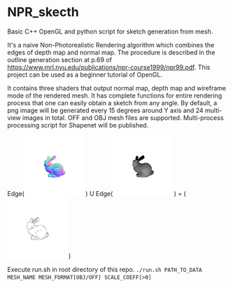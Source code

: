 # NPR_skecth 
Basic C++ OpenGL and python script for sketch generation from mesh.    
  
It's a naive Non-Photorealistic Rendering algorithm which combines the edges of depth map and normal map. The procedure is described in the outline generation section at p.69 of https://www.mrl.nyu.edu/publications/npr-course1999/npr99.pdf. This project can be used as a beginner tutorial of OpenGL. 
  
It contains three shaders that output normal map, depth map and wireframe mode of the rendered mesh. It has complete functions for entire rendering process that one can easily obtain a sketch from any angle. By default, a png image will be generated every 15 degrees around Y axis and 24 multi-view images in total. OFF and OBJ mesh files are supported. Multi-process processing script for Shapenet will be published. 
  
Edge(<img src="https://github.com/WordBearerYI/NPR_skecth/blob/master/images/normal.gif" width="140" height="140" />) U
Edge(<img src="https://github.com/WordBearerYI/NPR_skecth/blob/master/images/depth.gif" width="140" height="140" />) =
(<img src="https://github.com/WordBearerYI/NPR_skecth/blob/master/images/sketch.gif" width="140" height="140" />) 
  
Execute run.sh in root directory of this repo. 
`./run.sh PATH_TO_DATA MESH_NAME MESH_FORMAT[OBJ/OFF] SCALE_COEFF[>0]`
